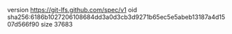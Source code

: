 version https://git-lfs.github.com/spec/v1
oid sha256:6186b1027206108684dd3a0d3cb3d9271b65ec5e5abeb13187a4d1507d566f90
size 37683
